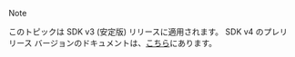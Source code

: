 > [!NOTE]  
> このトピックは SDK v3 (安定版) リリースに適用されます。 SDK v4 のプレリリース バージョンのドキュメントは、[こちら](https://docs.microsoft.com/en-us/azure/bot-service/?view=azure-bot-service-4.0)にあります。 
